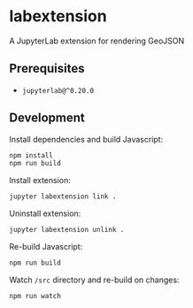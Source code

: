 # labextension

A JupyterLab extension for rendering GeoJSON

## Prerequisites

* `jupyterlab@^0.20.0`

## Development

Install dependencies and build Javascript:

```bash
npm install
npm run build
```

Install extension:

```bash
jupyter labextension link .
```

Uninstall extension:

```bash
jupyter labextension unlink .
```

Re-build Javascript:

```bash
npm run build
```

Watch `/src` directory and re-build on changes:

```bash
npm run watch
```
